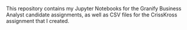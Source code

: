This repository contains my Jupyter Notebooks for the Granify Business Analyst candidate assignments, as well as CSV files for the CrissKross assignment that I created.

